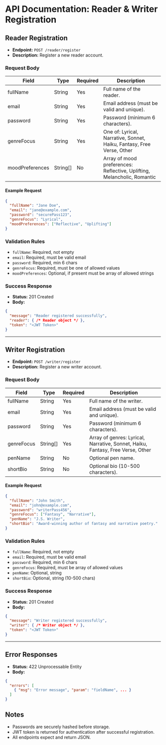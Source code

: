 # API Documentation: Reader & Writer Registration

## Reader Registration

- **Endpoint:** `POST /reader/register`
- **Description:** Register a new reader account.

### Request Body
| Field            | Type     | Required | Description                                                      |
|------------------|----------|----------|------------------------------------------------------------------|
| fullName         | String   | Yes      | Full name of the reader.                                         |
| email            | String   | Yes      | Email address (must be valid and unique).                        |
| password         | String   | Yes      | Password (minimum 6 characters).                                 |
| genreFocus       | String   | Yes      | One of: Lyrical, Narrative, Sonnet, Haiku, Fantasy, Free Verse, Other |
| moodPreferences  | String[] | No       | Array of mood preferences: Reflective, Uplifting, Melancholic, Romantic |

#### Example Request
```json
{
  "fullName": "Jane Doe",
  "email": "jane@example.com",
  "password": "securePass123",
  "genreFocus": "Lyrical",
  "moodPreferences": ["Reflective", "Uplifting"]
}
```

### Validation Rules
- `fullName`: Required, not empty
- `email`: Required, must be valid email
- `password`: Required, min 6 chars
- `genreFocus`: Required, must be one of allowed values
- `moodPreferences`: Optional, if present must be array of allowed strings

### Success Response
- **Status:** 201 Created
- **Body:**
```json
{
  "message": "Reader registered successfully",
  "reader": { /* Reader object */ },
  "token": "<JWT Token>"
}
```

---

## Writer Registration

- **Endpoint:** `POST /writer/register`
- **Description:** Register a new writer account.

### Request Body
| Field      | Type     | Required | Description                                                      |
|------------|----------|----------|------------------------------------------------------------------|
| fullName   | String   | Yes      | Full name of the writer.                                         |
| email      | String   | Yes      | Email address (must be valid and unique).                        |
| password   | String   | Yes      | Password (minimum 6 characters).                                 |
| genreFocus | String[] | Yes      | Array of genres: Lyrical, Narrative, Sonnet, Haiku, Fantasy, Free Verse, Other |
| penName    | String   | No       | Optional pen name.                                               |
| shortBio   | String   | No       | Optional bio (10-500 characters).                                |

#### Example Request
```json
{
  "fullName": "John Smith",
  "email": "john@example.com",
  "password": "writerPass456",
  "genreFocus": ["Fantasy", "Narrative"],
  "penName": "J.S. Writer",
  "shortBio": "Award-winning author of fantasy and narrative poetry."
}
```

### Validation Rules
- `fullName`: Required, not empty
- `email`: Required, must be valid email
- `password`: Required, min 6 chars
- `genreFocus`: Required, must be array of allowed values
- `penName`: Optional, string
- `shortBio`: Optional, string (10-500 chars)

### Success Response
- **Status:** 201 Created
- **Body:**
```json
{
  "message": "Writer registered successfully",
  "writer": { /* Writer object */ },
  "token": "<JWT Token>"
}
```

---

## Error Responses
- **Status:** 422 Unprocessable Entity
- **Body:**
```json
{
  "errors": [
    { "msg": "Error message", "param": "fieldName", ... }
  ]
}
```

## Notes
- Passwords are securely hashed before storage.
- JWT token is returned for authentication after successful registration.
- All endpoints expect and return JSON.
